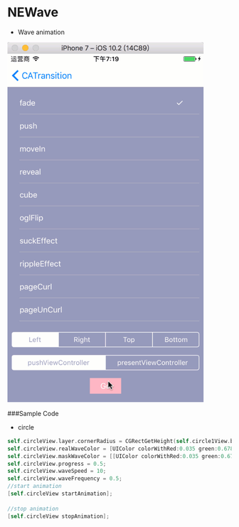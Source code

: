 # NEWave
* Wave animation

![](https://github.com/XieXieZhongxi/CATransition/blob/master/screenshot/UIViewController.gif)


###Sample Code
* circle
```objective-c
self.circleView.layer.cornerRadius = CGRectGetHeight(self.circle1View.bounds) / 2;
self.circleView.realWaveColor = [UIColor colorWithRed:0.035 green:0.678 blue:0.988 alpha:1.00];
self.circleView.maskWaveColor = [[UIColor colorWithRed:0.035 green:0.678 blue:0.988 alpha:1.00] colorWithAlphaComponent:0.4];
self.circleView.progress = 0.5;
self.circleView.waveSpeed = 10;
self.circleView.waveFrequency = 0.5;
//start animation
[self.circleView startAnimation];

//stop animation
[self.circleView stopAnimation];
```


